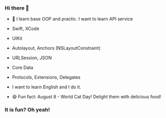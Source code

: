 ### Hi there 👋

- 🌱 I learn base OOP and practic. I want to learn API service

- Swift, XCode

- UIKit

- Autolayout, Anchors (NSLayoutConstraint)

- URLSession, JSON

- Core Data

- Protocols, Extensions, Delegates

- I want to learn English and I do it.

- 😄 Fun fact: August 8 - World Cat Day! Delight them with delicious food!

### It is fun? Oh yeah!
<!--

Here are some ideas to get you started:

- 🔭 I’m currently working on 
- 🌱 I’m currently learning 
- 👯 I’m looking to collaborate on ...
- 🤔 I’m looking for help with ...
- 💬 Ask me about ...
- 📫 How to reach me: ...
- 😄 Pronouns: ...
- ⚡ Fun fact: ...
-->
